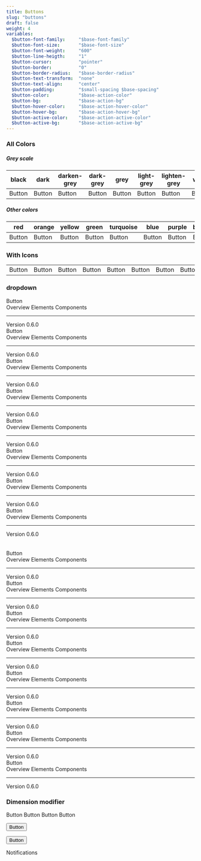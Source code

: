 ```yaml
---
title: Buttons
slug: "buttons"
draft: false
weight: 4
variables:
  $button-font-family:     "$base-font-family"
  $button-font-size:       "$base-font-size"
  $button-font-weight:     "600"
  $button-line-heigth:     "1"
  $button-cursor:          "pointer"
  $button-border:          "0"
  $button-border-radius:   "$base-border-radius"
  $button-text-transform:  "none"
  $button-text-align:      "center"
  $button-padding:         "$small-spacing $base-spacing"
  $button-color:           "$base-action-color"
  $button-bg:              "$base-action-bg"
  $button-hover-color:     "$base-action-hover-color"
  $button-hover-bg:        "$base-action-hover-bg"
  $button-active-color:    "$base-action-active-color"
  $button-active-bg:       "$base-action-active-bg"
---
```



<section>
  <h3>All Colors</h3>

  <h5>Grey scale</h5>
  <table class="table">
    <thead>
      <tr>
        <th class="t--small">black</th>
        <th class="t--small">dark</th>
        <th class="t--small">darken-grey</th>
        <th class="t--small">dark-grey</th>
        <th class="t--small">grey</th>
        <th class="t--small">light-grey</th>
        <th class="t--small">lighten-grey</th>
        <th class="t--small">white</th>
      </tr>
    </thead>
    <tbody>
      <tr>
        <td data-title="black"><a class="button--black">Button</a></td>
        <td data-title="dark"><a class="button--dark">Button</a></td>
        <td data-title="darken"><a class="button--darken-grey">Button</a></td>
        <td data-title="dark"><a class="button--dark-grey">Button</a></td>
        <td data-title="grey"><a class="button--grey">Button</a></td>
        <td data-title="light"><a class="button--light-grey">Button</a></td>
        <td data-title="lighten"><a class="button--lighten-grey">Button</a></td>
        <td data-title="white"><a class="button--white">Button</a></td>
      </tr>
    </tbody>
  </table>
</section>

<section>
  <h5>Other colors</h5>
  <table class="table">
    <thead>
      <tr>
        <th class="t--small">red</th>
        <th class="t--small">orange</th>
        <th class="t--small">yellow</th>
        <th class="t--small">green</th>
        <th class="t--small">turquoise</th>
        <th class="t--small">blue</th>
        <th class="t--small">purple</th>
        <th class="t--small">brown</th>
      </tr>
    </thead>
    <tbody>
      <tr>
        <td data-title="red"><a class="button--red">Button</a></td>
        <td data-title="orange"><a class="button--orange">Button</a></td>
        <td data-title="yellow"><a class="button--yellow">Button</a></td>
        <td data-title="green"><a class="button--green">Button</a></td>
        <td data-title="turquoise"><a class="button--turquoise">Button</a></td>
        <td data-title="blue"><a class="button--blue">Button</a></td>
        <td data-title="purple"><a class="button--purple">Button</a></td>
        <td data-title="brown"><a class="button--brown">Button</a></td>
      </tr>
    </tbody>
  </table>
</section>


<section>
  <h3>With Icons</h3>

  <table class="table">
    <tbody>
      <tr>
        <td>
          <a class="button button--dark">
            <span class="icon"><i class="fa fa-paper-plane-o"></i></span>
            <span>Button</span>
          </a>
        </td>
        <td>
          <a class="button button--light-grey">
            <span class="icon"><i class="fa fa-power-off"></i></span>
            <span>Button</span>
          </a>
        </td>
        <td>
          <a class="button button--red">
            <span class="icon"><i class="fa fa-heart"></i></span>
            <span>Button</span>
          </a>
        </td>
        <td>
          <a class="button button--green">            
            <span>Button</span>
            <span class="icon"><i class="fa fa-arrows"></i></span>
          </a>
        </td>
        <td>
          <a class="button button--orange">            
            <span class="icon"><i class="fa fa-university"></i></span>
            <span>Button</span>            
          </a>
        </td>
        <td>
          <a class="button button--purple">            
            <span class="icon"><i class="fa fa-user-o"></i></span>
            <span>Button</span>            
          </a>
        </td>
        <td>
          <a class="button button--black">            
            <span class="icon"><i class="fa fa-automobile"></i></span>
            <span>Button</span>            
          </a>
        </td>
        <td>
          <a class="button button--blue">            
            <span class="icon"><i class="fa fa-futbol-o"></i></span>
            <span>Button</span>            
          </a>
        </td>
      </tr>
    </tbody>
  </table>
</section>


<section>
  <h3>dropdown</h3>
  <div class="dropdown">
    <a class="dropdown__item--active button button--black">Button</a>
    <div class="dropdown__menu">
      <a class="dropdown__menu-item">Overview</a>
      <a class="dropdown__menu-item">Elements</a>
      <a class="dropdown__menu-item">Components</a>
      <hr class="dropdown__menu__divider">
      <a class="dropdown__menu-item">Version 0.6.0</a>
    </div>
  </div>
  <div class="dropdown">
    <a class="dropdown__item--active button button--dark">Button</a>
    <div class="dropdown__menu">
      <a class="dropdown__menu-item">Overview</a>
      <a class="dropdown__menu-item">Elements</a>
      <a class="dropdown__menu-item">Components</a>
      <hr class="dropdown__menu__divider">
      <a class="dropdown__menu-item">Version 0.6.0</a>
    </div>
  </div>
  <div class="dropdown">
    <a class="dropdown__item--active button button--darken-grey">Button</a>
    <div class="dropdown__menu">
      <a class="dropdown__menu-item">Overview</a>
      <a class="dropdown__menu-item">Elements</a>
      <a class="dropdown__menu-item">Components</a>
      <hr class="dropdown__menu__divider">
      <a class="dropdown__menu-item">Version 0.6.0</a>
    </div>
  </div>
  <div class="dropdown">
    <a class="dropdown__item--active button button--dark-grey">Button</a>
    <div class="dropdown__menu">
      <a class="dropdown__menu-item">Overview</a>
      <a class="dropdown__menu-item">Elements</a>
      <a class="dropdown__menu-item">Components</a>
      <hr class="dropdown__menu__divider">
      <a class="dropdown__menu-item">Version 0.6.0</a>
    </div>
  </div>
  <div class="dropdown">
    <a class="dropdown__item--active button button--grey">Button</a>
    <div class="dropdown__menu">
      <a class="dropdown__menu-item">Overview</a>
      <a class="dropdown__menu-item">Elements</a>
      <a class="dropdown__menu-item">Components</a>
      <hr class="dropdown__menu__divider">
      <a class="dropdown__menu-item">Version 0.6.0</a>
    </div>
  </div>
  <div class="dropdown">
    <a class="dropdown__item--active button button--light-grey">Button</a>
    <div class="dropdown__menu">
      <a class="dropdown__menu-item">Overview</a>
      <a class="dropdown__menu-item">Elements</a>
      <a class="dropdown__menu-item">Components</a>
      <hr class="dropdown__menu__divider">
      <a class="dropdown__menu-item">Version 0.6.0</a>
    </div>
  </div>
  <div class="dropdown">
    <a class="dropdown__item--active button button--lighten-grey">Button</a>
    <div class="dropdown__menu">
      <a class="dropdown__menu-item">Overview</a>
      <a class="dropdown__menu-item">Elements</a>
      <a class="dropdown__menu-item">Components</a>
      <hr class="dropdown__menu__divider">
      <a class="dropdown__menu-item">Version 0.6.0</a>
    </div>
  </div>
  <div class="dropdown">
    <a class="dropdown__item--active button button--white">Button</a>
    <div class="dropdown__menu">
      <a class="dropdown__menu-item">Overview</a>
      <a class="dropdown__menu-item">Elements</a>
      <a class="dropdown__menu-item">Components</a>
      <hr class="dropdown__menu__divider">
      <a class="dropdown__menu-item">Version 0.6.0</a>
    </div>
  </div>
  <br />
  <br />
  <div class="dropdown">
    <a class="dropdown__item--active button button--red">Button</a>
    <div class="dropdown__menu">
      <a class="dropdown__menu-item">Overview</a>
      <a class="dropdown__menu-item">Elements</a>
      <a class="dropdown__menu-item">Components</a>
      <hr class="dropdown__menu__divider">
      <a class="dropdown__menu-item">Version 0.6.0</a>
    </div>
  </div>
  <div class="dropdown">
    <a class="dropdown__item--active button button--orange">Button</a>
    <div class="dropdown__menu">
      <a class="dropdown__menu-item">Overview</a>
      <a class="dropdown__menu-item">Elements</a>
      <a class="dropdown__menu-item">Components</a>
      <hr class="dropdown__menu__divider">
      <a class="dropdown__menu-item">Version 0.6.0</a>
    </div>
  </div>
  <div class="dropdown">
    <a class="dropdown__item--active button button--yellow">Button</a>
    <div class="dropdown__menu">
      <a class="dropdown__menu-item">Overview</a>
      <a class="dropdown__menu-item">Elements</a>
      <a class="dropdown__menu-item">Components</a>
      <hr class="dropdown__menu__divider">
      <a class="dropdown__menu-item">Version 0.6.0</a>
    </div>
  </div>
  <div class="dropdown">
    <a class="dropdown__item--active button button--green">Button</a>
    <div class="dropdown__menu">
      <a class="dropdown__menu-item">Overview</a>
      <a class="dropdown__menu-item">Elements</a>
      <a class="dropdown__menu-item">Components</a>
      <hr class="dropdown__menu__divider">
      <a class="dropdown__menu-item">Version 0.6.0</a>
    </div>
  </div>
  <div class="dropdown">
    <a class="dropdown__item--active button button--turquoise">Button</a>
    <div class="dropdown__menu">
      <a class="dropdown__menu-item">Overview</a>
      <a class="dropdown__menu-item">Elements</a>
      <a class="dropdown__menu-item">Components</a>
      <hr class="dropdown__menu__divider">
      <a class="dropdown__menu-item">Version 0.6.0</a>
    </div>
  </div>
  <div class="dropdown">
    <a class="dropdown__item--active button button--blue">Button</a>
    <div class="dropdown__menu">
      <a class="dropdown__menu-item">Overview</a>
      <a class="dropdown__menu-item">Elements</a>
      <a class="dropdown__menu-item">Components</a>
      <hr class="dropdown__menu__divider">
      <a class="dropdown__menu-item">Version 0.6.0</a>
    </div>
  </div>
  <div class="dropdown">
    <a class="dropdown__item--active button button--purple">Button</a>
    <div class="dropdown__menu">
      <a class="dropdown__menu-item">Overview</a>
      <a class="dropdown__menu-item">Elements</a>
      <a class="dropdown__menu-item">Components</a>
      <hr class="dropdown__menu__divider">
      <a class="dropdown__menu-item">Version 0.6.0</a>
    </div>
  </div>
  <div class="dropdown">
    <a class="dropdown__item--active button button--brown">Button</a>
    <div class="dropdown__menu">
      <a class="dropdown__menu-item">Overview</a>
      <a class="dropdown__menu-item">Elements</a>
      <a class="dropdown__menu-item">Components</a>
      <hr class="dropdown__menu__divider">
      <a class="dropdown__menu-item">Version 0.6.0</a>
    </div>
  </div>
</section>

<section>
  <h3>Dimension modifier</h3>
  <a class="button--red button--small">Button</a>
  <a class="button--orange">Button</a>
  <a class="button--yellow button--medium">Button</a>
  <a class="button--green button--large">Button</a>
</p>
</section>

<button class="button badge" data-badge="8">Button</button>

<button class="button badge--red" data-badge="8">Button</button>

<a class="badge" data-badge="100">Notifications</a>
